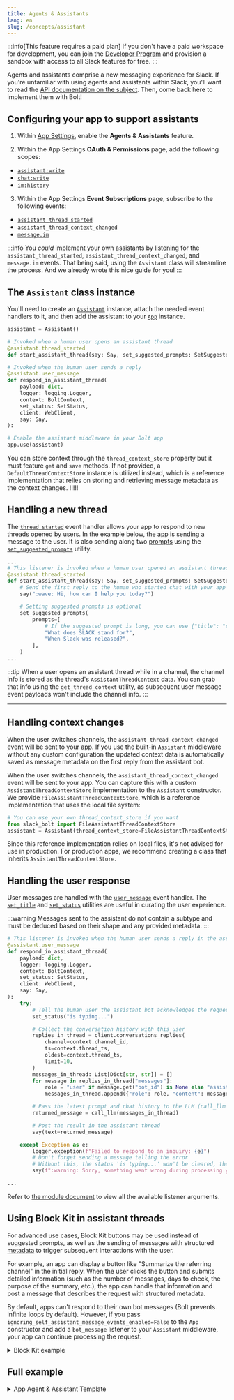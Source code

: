 ```yaml
---
title: Agents & Assistants
lang: en
slug: /concepts/assistant
---
```


:::info[This feature requires a paid plan]
If you don't have a paid workspace for development, you can join the [Developer Program](https://api.slack.com/developer-program) and provision a sandbox with access to all Slack features for free.
:::

Agents and assistants comprise a new messaging experience for Slack. If you're unfamiliar with using agents and assistants within Slack, you'll want to read the [API documentation on the subject](https://api.slack.com/docs/apps/ai). Then, come back here to implement them with Bolt!

## Configuring your app to support assistants 

1. Within [App Settings](https://api.slack.com/apps), enable the **Agents & Assistants** feature.

2. Within the App Settings **OAuth & Permissions** page, add the following scopes: 
  * [`assistant:write`](https://api.slack.com/scopes/assistant:write)
  * [`chat:write`](https://api.slack.com/scopes/chat:write)
  * [`im:history`](https://api.slack.com/scopes/im:history)

3. Within the App Settings **Event Subscriptions** page, subscribe to the following events: 
  * [`assistant_thread_started`](https://api.slack.com/events/assistant_thread_started)
  * [`assistant_thread_context_changed`](https://api.slack.com/events/assistant_thread_context_changed)
  * [`message.im`](https://api.slack.com/events/message.im)

:::info
You _could_ implement your own assistants by [listening](/concepts/event-listening) for the `assistant_thread_started`, `assistant_thread_context_changed`, and `message.im` events. That being said, using the `Assistant` class will streamline the process. And we already wrote this nice guide for you!
:::

## The `Assistant` class instance

You'll need to create an [`Assistant`](https://tools.slack.dev/bolt-python/api-docs/slack_bolt/middleware/assistant/assistant.html#slack_bolt.middleware.assistant.assistant.Assistant) instance, attach the needed event handlers to it, and then add the assistant to your [`App`](https://tools.slack.dev/bolt-python/api-docs/slack_bolt/app/app.html) instance.

```py
assistant = Assistant()

# Invoked when a human user opens an assistant thread
@assistant.thread_started
def start_assistant_thread(say: Say, set_suggested_prompts: SetSuggestedPrompts):

# Invoked when the human user sends a reply
@assistant.user_message
def respond_in_assistant_thread(
    payload: dict,
    logger: logging.Logger,
    context: BoltContext,
    set_status: SetStatus,
    client: WebClient,
    say: Say,
):

# Enable the assistant middleware in your Bolt app
app.use(assistant)
```


You can store context through the `thread_context_store` property but it must feature `get` and `save` methods. If not provided, a `DefaultThreadContextStore` instance is utilized instead, which is a reference implementation that relies on storing and retrieving message metadata as the context changes.
!!!!!

## Handling a new thread 

The [`thread_started`](https://tools.slack.dev/bolt-python/api-docs/slack_bolt/middleware/assistant/assistant.html#slack_bolt.middleware.assistant.assistant.Assistant.thread_started) event handler allows your app to respond to new threads opened by users. In the example below, the app is sending a message to the user. It is also sending along two [prompts](https://api.slack.com/methods/assistant.threads.setSuggestedPrompts) using the [`set_suggested_prompts`](https://tools.slack.dev/bolt-python/api-docs/slack_bolt/context/set_suggested_prompts/index.html) utility. 

```python
...
# This listener is invoked when a human user opened an assistant thread
@assistant.thread_started
def start_assistant_thread(say: Say, set_suggested_prompts: SetSuggestedPrompts):
    # Send the first reply to the human who started chat with your app's assistant bot
    say(":wave: Hi, how can I help you today?")

    # Setting suggested prompts is optional
    set_suggested_prompts(
        prompts=[
            # If the suggested prompt is long, you can use {"title": "short one to display", "message": "full prompt"} instead
            "What does SLACK stand for?",
            "When Slack was released?",
        ],
    )
...
```


:::tip
When a user opens an assistant thread while in a channel, the channel info is stored as the thread's `AssistantThreadContext` data. You can grab that info using the `get_thread_context` utility, as subsequent user message event payloads won't include the channel info. 
:::

---

## Handling context changes

When the user switches channels, the `assistant_thread_context_changed` event will be sent to your app. If you use the built-in `Assistant` middleware without any custom configuration the updated context data is automatically saved as message metadata on the first reply from the assistant bot.

When the user switches channels, the `assistant_thread_context_changed` event will be sent to your app. You can capture this with a custom `AssistantThreadContextStore` implementation to the `Assistant` constructor. We provide `FileAssistantThreadContextStore`, which is a reference implementation that uses the local file system:

```python
# You can use your own thread_context_store if you want
from slack_bolt import FileAssistantThreadContextStore
assistant = Assistant(thread_context_store=FileAssistantThreadContextStore())
```

Since this reference implementation relies on local files, it's not advised for use in production. For production apps, we recommend creating a class that inherits `AssistantThreadContextStore`.

## Handling the user response

User messages are handled with the [`user_message`](https://tools.slack.dev/bolt-python/api-docs/slack_bolt/middleware/assistant/assistant.html#slack_bolt.middleware.assistant.assistant.Assistant.user_message) event handler. The [`set_title`](https://tools.slack.dev/bolt-python/api-docs/slack_bolt/context/set_title/index.html) and [`set_status`](https://tools.slack.dev/bolt-python/api-docs/slack_bolt/context/set_status/index.html) utilities are useful in curating the user experience. 

:::warning
Messages sent to the assistant do not contain a subtype and must be deduced based on their shape and any provided metadata.
:::

```py
# This listener is invoked when the human user sends a reply in the assistant thread
@assistant.user_message
def respond_in_assistant_thread(
    payload: dict,
    logger: logging.Logger,
    context: BoltContext,
    set_status: SetStatus,
    client: WebClient,
    say: Say,
):
    try:
        # Tell the human user the assistant bot acknowledges the request and is working on it
        set_status("is typing...")

        # Collect the conversation history with this user
        replies_in_thread = client.conversations_replies(
            channel=context.channel_id,
            ts=context.thread_ts,
            oldest=context.thread_ts,
            limit=10,
        )
        messages_in_thread: List[Dict[str, str]] = []
        for message in replies_in_thread["messages"]:
            role = "user" if message.get("bot_id") is None else "assistant"
            messages_in_thread.append({"role": role, "content": message["text"]})

        # Pass the latest prompt and chat history to the LLM (call_llm is your own code)
        returned_message = call_llm(messages_in_thread)

        # Post the result in the assistant thread
        say(text=returned_message)

    except Exception as e:
        logger.exception(f"Failed to respond to an inquiry: {e}")
        # Don't forget sending a message telling the error
        # Without this, the status 'is typing...' won't be cleared, therefore the end-user is unable to continue the chat
        say(f":warning: Sorry, something went wrong during processing your request (error: {e})")

...
```

Refer to [the module document](https://tools.slack.dev/bolt-python/api-docs/slack_bolt/kwargs_injection/args.html) to view all the available listener arguments.

## Using Block Kit in assistant threads 

For advanced use cases, Block Kit buttons may be used instead of suggested prompts, as well as the sending of messages with structured [metadata](https://api.slack.com/metadata) to trigger subsequent interactions with the user.

For example, an app can display a button like "Summarize the referring channel" in the initial reply. When the user clicks the button and submits detailed information (such as the number of messages, days to check, the purpose of the summary, etc.), the app can handle that information and post a message that describes the request with structured metadata.

By default, apps can't respond to their own bot messages (Bolt prevents infinite loops by default). However, if you pass `ignoring_self_assistant_message_events_enabled=False` to the `App` constructor and add a `bot_message` listener to your `Assistant` middleware, your app can continue processing the request.

<details>

<summary>
Block Kit example
</summary>

```python
app = App(
    token=os.environ["SLACK_BOT_TOKEN"],
    # This must be set to handle bot message events
    ignoring_self_assistant_message_events_enabled=False,
)

assistant = Assistant()

# Refer to https://tools.slack.dev/bolt-python/api-docs/slack_bolt/kwargs_injection/args.html to learn available listener arguments

@assistant.thread_started
def start_assistant_thread(say: Say):
    say(
        text=":wave: Hi, how can I help you today?",
        blocks=[
            {
                "type": "section",
                "text": {"type": "mrkdwn", "text": ":wave: Hi, how can I help you today?"},
            },
            {
                "type": "actions",
                "elements": [
                    # You can have multiple buttons here
                    {
                        "type": "button",
                        "action_id": "assistant-generate-random-numbers",
                        "text": {"type": "plain_text", "text": "Generate random numbers"},
                        "value": "clicked",
                    },
                ],
            },
        ],
    )

# This listener is invoked when the above button is clicked
@app.action("assistant-generate-random-numbers")
def configure_random_number_generation(ack: Ack, client: WebClient, body: dict):
    ack()
    client.views_open(
        trigger_id=body["trigger_id"],
        view={
            "type": "modal",
            "callback_id": "configure_assistant_summarize_channel",
            "title": {"type": "plain_text", "text": "My Assistant"},
            "submit": {"type": "plain_text", "text": "Submit"},
            "close": {"type": "plain_text", "text": "Cancel"},
            # Relay the assistant thread information to app.view listener
            "private_metadata": json.dumps(
                {
                    "channel_id": body["channel"]["id"],
                    "thread_ts": body["message"]["thread_ts"],
                }
            ),
            "blocks": [
                {
                    "type": "input",
                    "block_id": "num",
                    "label": {"type": "plain_text", "text": "# of outputs"},
                    # You can have this kind of predefined input from a user instead of parsing human text
                    "element": {
                        "type": "static_select",
                        "action_id": "input",
                        "placeholder": {"type": "plain_text", "text": "How many numbers do you need?"},
                        "options": [
                            {"text": {"type": "plain_text", "text": "5"}, "value": "5"},
                            {"text": {"type": "plain_text", "text": "10"}, "value": "10"},
                            {"text": {"type": "plain_text", "text": "20"}, "value": "20"},
                        ],
                        "initial_option": {"text": {"type": "plain_text", "text": "5"}, "value": "5"},
                    },
                }
            ],
        },
    )

# This listener is invoked when the above modal is submitted
@app.view("configure_assistant_summarize_channel")
def receive_random_number_generation_details(ack: Ack, client: WebClient, payload: dict):
    ack()
    num = payload["state"]["values"]["num"]["input"]["selected_option"]["value"]
    thread = json.loads(payload["private_metadata"])

    # Post a bot message with structured input data
    # The following assistant.bot_message will continue processing
    # If you prefer processing this request within this listener, it also works!
    # If you don't need bot_message listener, no need to set ignoring_self_assistant_message_events_enabled=False
    client.chat_postMessage(
        channel=thread["channel_id"],
        thread_ts=thread["thread_ts"],
        text=f"OK, you need {num} numbers. I will generate it shortly!",
        metadata={
            "event_type": "assistant-generate-random-numbers",
            "event_payload": {"num": int(num)},
        },
    )

# This listener is invoked whenever your app's bot user posts a message
@assistant.bot_message
def respond_to_bot_messages(logger: logging.Logger, set_status: SetStatus, say: Say, payload: dict):
    try:
        if payload.get("metadata", {}).get("event_type") == "assistant-generate-random-numbers":
            # Handle the above random-number-generation request
            set_status("is generating an array of random numbers...")
            time.sleep(1)
            nums: Set[str] = set()
            num = payload["metadata"]["event_payload"]["num"]
            while len(nums) < num:
                nums.add(str(random.randint(1, 100)))
            say(f"Here you are: {', '.join(nums)}")
        else:
            # nothing to do for this bot message
            # If you want to add more patterns here, be careful not to cause infinite loop messaging
            pass

    except Exception as e:
        logger.exception(f"Failed to respond to an inquiry: {e}")

# This listener is invoked when the human user posts a reply
@assistant.user_message
def respond_to_user_messages(logger: logging.Logger, set_status: SetStatus, say: Say):
    try:
        set_status("is typing...")
        say("Please use the buttons in the first reply instead :bow:")
    except Exception as e:
        logger.exception(f"Failed to respond to an inquiry: {e}")
        say(f":warning: Sorry, something went wrong during processing your request (error: {e})")


# Enable this assistant middleware in your Bolt app
app.use(assistant)
```

</details>

## Full example

<details>
<summary>App Agent & Assistant Template</summary>

Below is the `assistant.py` file of the [App Agent & Assistant Template repo](https://github.com/slack-samples/bolt-python-assistant-template/) we've created for you to build off of. 

```js reference title="app.py"
https://github.com/slack-samples/bolt-python-assistant-template/blob/main/listeners/assistant.py
```
</details>